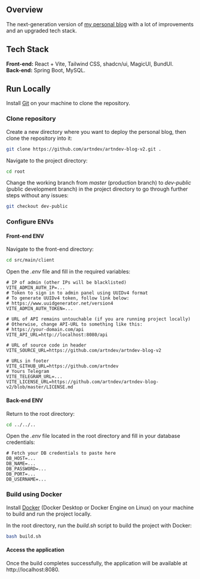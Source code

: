 ## Overview

The next-generation version of [my personal blog](https://github.com/artndev/artndev-blog) with a lot of improvements and an upgraded tech stack.

## Tech Stack

**Front-end:** React + Vite, Tailwind CSS, shadcn/ui, MagicUI, BundUI.
</br>
**Back-end:** Spring Boot, MySQL.

## Run Locally

Install [Git](https://git-scm.com/) on your machine to clone the repository.

### Clone repository

Create a new directory where you want to deploy the personal blog, then clone the repository into it:

```bash
git clone https://github.com/artndev/artndev-blog-v2.git .
```

Navigate to the project directory:

```bash
cd root
```

Change the working branch from _master_ (production branch) to _dev-public_ (public development branch) in the project directory to go through further steps without any issues:

```bash
git checkout dev-public
```

### Configure ENVs

#### Front-end ENV

Navigate to the front-end directory:

```bash
cd src/main/client
```

Open the _.env_ file and fill in the required variables:

```env
# IP of admin (other IPs will be blacklisted)
VITE_ADMIN_AUTH_IP=...
# Token to sign in to admin panel using UUIDv4 format
# To generate UUIDv4 token, follow link below:
# https://www.uuidgenerator.net/version4
VITE_ADMIN_AUTH_TOKEN=...

# URL of API remains untouchable (if you are running project locally)
# Otherwise, change API-URL to something like this:
# https://your-domain.com/api
VITE_API_URL=http://localhost:8080/api

# URL of source code in header
VITE_SOURCE_URL=https://github.com/artndev/artndev-blog-v2

# URLs in footer
VITE_GITHUB_URL=https://github.com/artndev
# Yours Telegram
VITE_TELEGRAM_URL=...
VITE_LICENSE_URL=https://github.com/artndev/artndev-blog-v2/blob/master/LICENSE.md
```

#### Back-end ENV

Return to the root directory:

```bash
cd ../../..
```

Open the _.env_ file located in the root directory and fill in your database credentials:

```env
# Fetch your DB credentials to paste here
DB_HOST=...
DB_NAME=...
DB_PASSWORD=...
DB_PORT=...
DB_USERNAME=...
```

### Build using Docker

Install [Docker](https://www.docker.com/) (Docker Desktop or Docker Engine on Linux) on your machine to build and run the project locally.

In the root directory, run the _build.sh_ script to build the project with Docker:

```bash
bash build.sh
```

#### Access the application

Once the build completes successfully, the application will be available at http://localhost:8080.
